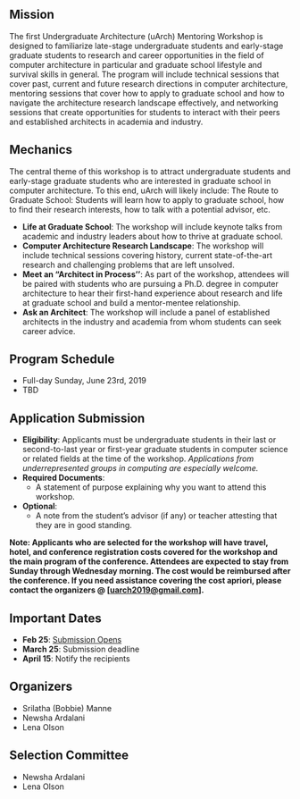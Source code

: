 
## Mission

The first Undergraduate Architecture (uArch) Mentoring Workshop is designed to familiarize late-stage undergraduate students and early-stage graduate students to research and career opportunities in the field of computer architecture in particular and graduate school lifestyle and survival skills in general. The program will include technical sessions that cover past, current and future research directions in computer architecture, mentoring sessions that cover how to apply to graduate school and how to navigate the architecture research landscape effectively, and networking sessions that create opportunities for students to interact with their peers and established architects in academia and industry. 

## Mechanics

The central theme of this workshop is to attract undergraduate students and early-stage graduate students who are interested in graduate school in computer architecture. To this end, uArch will likely include:
The Route to Graduate School: Students will learn how to apply to graduate school, how to find their research interests, how to talk with a potential advisor, etc.
* **Life at Graduate School**: The workshop will include keynote talks from academic and industry leaders about how to thrive at graduate school.
* **Computer Architecture Research Landscape**: The workshop will include technical sessions covering history, current state-of-the-art research and challenging problems that are left unsolved.
* **Meet an “Architect in Process’’**: As part of the workshop, attendees will be paired with students who are pursuing a Ph.D. degree in computer architecture to hear their first-hand experience about research and life at graduate school and build a mentor-mentee relationship.
* **Ask an Architect**: The workshop will include a panel of established architects in the industry and academia from whom students can seek career advice.

## Program Schedule
- Full-day Sunday, June 23rd, 2019
- TBD

## Application Submission
* **Eligibility**: Applicants must be undergraduate students in their last or second-to-last year or first-year graduate students in computer science or related fields at the time of the workshop. *Applications from underrepresented groups in computing are especially welcome.*
* **Required Documents**: 
  * A statement of purpose explaining why you want to attend this workshop.
* **Optional**:
  * A note from the student’s advisor (if any) or teacher attesting that they are in good standing.

**Note: Applicants who are selected for the workshop will have travel, hotel, and conference registration costs covered for the workshop and the main program of the conference. Attendees are expected to stay from Sunday through Wednesday morning.
The cost would be reimbursed after the conference. If you need assistance covering the cost apriori, please contact the organizers @ [uarch2019@gmail.com].**

## Important Dates
- **Feb 25**: [Submission Opens](https://docs.google.com/forms/d/e/1FAIpQLSdsEaCqNRF5RhxrplS-etOCLvbUWt9pfYfY-ABR6F2y-RAIag/viewform?vc=0&c=0&w=1)
- **March 25**: Submission deadline
- **April 15**: Notify the recipients 

## Organizers
- Srilatha (Bobbie) Manne
- Newsha Ardalani 
- Lena Olson

## Selection Committee
- Newsha Ardalani
- Lena Olson


